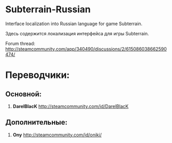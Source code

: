 # Subterrain-Russian

Interface localization into Russian language for game Subterrain.

Здесь содержится локализация интерфейса для игры Subterrain.


Forum thread: http://steamcommunity.com/app/340490/discussions/2/615086038662590474/


# Переводчики:


## Основной:
1. **DarelBlacK** http://steamcommunity.com/id/DarelBlacK

## Дополнительные:
1. **Ony** http://steamcommunity.com/id/oniki/

